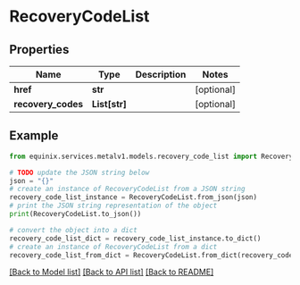 # RecoveryCodeList


## Properties

Name | Type | Description | Notes
------------ | ------------- | ------------- | -------------
**href** | **str** |  | [optional] 
**recovery_codes** | **List[str]** |  | [optional] 

## Example

```python
from equinix.services.metalv1.models.recovery_code_list import RecoveryCodeList

# TODO update the JSON string below
json = "{}"
# create an instance of RecoveryCodeList from a JSON string
recovery_code_list_instance = RecoveryCodeList.from_json(json)
# print the JSON string representation of the object
print(RecoveryCodeList.to_json())

# convert the object into a dict
recovery_code_list_dict = recovery_code_list_instance.to_dict()
# create an instance of RecoveryCodeList from a dict
recovery_code_list_from_dict = RecoveryCodeList.from_dict(recovery_code_list_dict)
```
[[Back to Model list]](../README.md#documentation-for-models) [[Back to API list]](../README.md#documentation-for-api-endpoints) [[Back to README]](../README.md)


